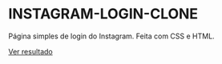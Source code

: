 # INSTAGRAM-LOGIN-CLONE
Página simples de login do Instagram.
Feita com CSS e HTML.

[Ver resultado](https://tchiinhemba.github.io/INSTAGRAM-LOGIN-CLONE/)
